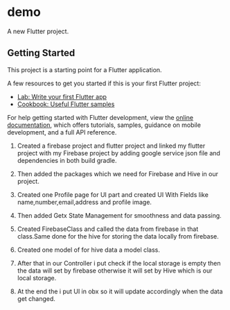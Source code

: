 # demo

A new Flutter project.

## Getting Started

This project is a starting point for a Flutter application.

A few resources to get you started if this is your first Flutter project:

- [Lab: Write your first Flutter app](https://docs.flutter.dev/get-started/codelab)
- [Cookbook: Useful Flutter samples](https://docs.flutter.dev/cookbook)

For help getting started with Flutter development, view the
[online documentation](https://docs.flutter.dev/), which offers tutorials,
samples, guidance on mobile development, and a full API reference.

1) Created a firebase project and flutter project and linked my flutter project with my Firebase project by adding google service json file
    and dependencies in both build gradle.
2) Then added the packages which we need for Firebase and Hive in our project.
3) Created one Profile page for UI part and created UI With Fields like name,number,email,address and profile image.
4) Then added Getx State Management for smoothness and data passing.
5) Created FirebaseClass and called the data from firebase in that class.Same done for the hive for storing the data locally from firebase. 
6) Created one model of for hive data a model class.
7) After that in our Controller i put check if the local storage is empty then the data will set by firebase otherwise it will set by Hive which is our local storage.

8) At the end the i put UI in obx so it will update accordingly when the data get changed.

